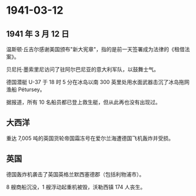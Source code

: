 # 1941-03-12

## 1941 年 3 月 12 日

温斯顿·丘吉尔感谢美国颁布"新大宪章"，指的是前一天签署成为法律的《租借法案》。

贝尼托·墨索里尼访问了驻阿尔巴尼亚的意大利军队，以鼓舞士气。

德国潜艇 U-37 于 18 时 5 分在冰岛以南 300
英里处用水面武器击沉了冰岛拖网渔船 Pétursey。

据报道，所有 10 名船员都已登上救生艇，但从此再也没有出现过。

## 大西洋

重达 7,005 吨的英国货轮帝国霜冻号在爱尔兰海遭德国飞机轰炸并受损。

## 英国

德国轰炸机袭击了英国英格兰默西塞德郡（包括利物浦市）。

8 艘商船沉没，1 艘浮动起重机被毁，沃勒西镇 174 人丧生。

